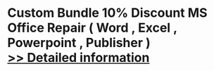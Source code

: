 # Custom Bundle 10% Discount MS Office Repair ( Word , Excel , Powerpoint , Publisher )<br />[>> Detailed information](https://secure.element5.com/esales/product.html?productid=300526836&affiliateid=200057808)
